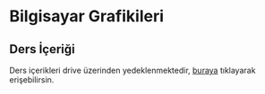 # Bilgisayar Grafikileri

## Ders İçeriği

Ders içerikleri drive üzerinden yedeklenmektedir, [buraya](https://drive.google.com/open?id=1IXqAliNEU8XS3UN0uqi8MwnadANph_Pz) tıklayarak erişebilirsin.
